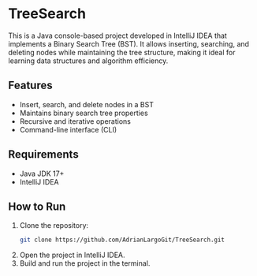 # TreeSearch

This is a Java console-based project developed in IntelliJ IDEA that implements a Binary Search Tree (BST). It allows inserting, searching, and deleting nodes while maintaining the tree structure, making it ideal for learning data structures and algorithm efficiency.

## Features
- Insert, search, and delete nodes in a BST
- Maintains binary search tree properties
- Recursive and iterative operations
- Command-line interface (CLI)

## Requirements
- Java JDK 17+
- IntelliJ IDEA

## How to Run
1. Clone the repository:
   ```bash
   git clone https://github.com/AdrianLargoGit/TreeSearch.git
   ```
2. Open the project in IntelliJ IDEA.
3. Build and run the project in the terminal.

